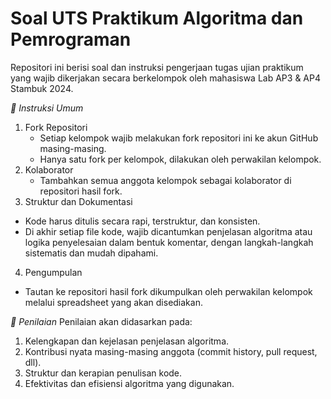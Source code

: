 # Soal UTS Praktikum Algoritma dan Pemrograman
Repositori ini berisi soal dan instruksi pengerjaan tugas ujian praktikum yang wajib dikerjakan secara berkelompok oleh mahasiswa Lab AP3 & AP4 Stambuk 2024.

*📌 Instruksi Umum*
1. Fork Repositori
   - Setiap kelompok wajib melakukan fork repositori ini ke akun GitHub masing-masing.
   - Hanya satu fork per kelompok, dilakukan oleh perwakilan kelompok.
2. Kolaborator
   - Tambahkan semua anggota kelompok sebagai kolaborator di repositori hasil fork.
3. Struktur dan Dokumentasi
  - Kode harus ditulis secara rapi, terstruktur, dan konsisten.
  - Di akhir setiap file kode, wajib dicantumkan penjelasan algoritma atau logika penyelesaian dalam bentuk komentar, dengan langkah-langkah sistematis dan mudah dipahami.
4. Pengumpulan
  - Tautan ke repositori hasil fork dikumpulkan oleh perwakilan kelompok melalui spreadsheet yang akan disediakan.

*📝 Penilaian*
Penilaian akan didasarkan pada:
1. Kelengkapan dan kejelasan penjelasan algoritma.
2. Kontribusi nyata masing-masing anggota (commit history, pull request, dll).
3. Struktur dan kerapian penulisan kode.
4. Efektivitas dan efisiensi algoritma yang digunakan.
